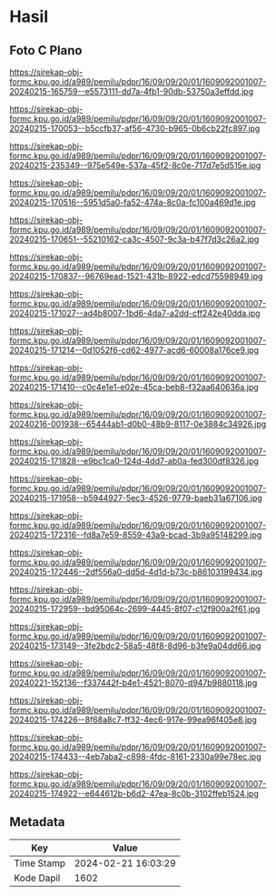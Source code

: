 # Hasil

## Foto C Plano

https://sirekap-obj-formc.kpu.go.id/a989/pemilu/pdpr/16/09/09/20/01/1609092001007-20240215-165759--e5573111-dd7a-4fb1-90db-53750a3effdd.jpg

https://sirekap-obj-formc.kpu.go.id/a989/pemilu/pdpr/16/09/09/20/01/1609092001007-20240215-170053--b5ccfb37-af56-4730-b965-0b6cb22fc897.jpg

https://sirekap-obj-formc.kpu.go.id/a989/pemilu/pdpr/16/09/09/20/01/1609092001007-20240215-235349--975e549e-537a-45f2-8c0e-717d7e5d515e.jpg

https://sirekap-obj-formc.kpu.go.id/a989/pemilu/pdpr/16/09/09/20/01/1609092001007-20240215-170516--5951d5a0-fa52-474a-8c0a-fc100a469d1e.jpg

https://sirekap-obj-formc.kpu.go.id/a989/pemilu/pdpr/16/09/09/20/01/1609092001007-20240215-170651--55210162-ca3c-4507-9c3a-b47f7d3c26a2.jpg

https://sirekap-obj-formc.kpu.go.id/a989/pemilu/pdpr/16/09/09/20/01/1609092001007-20240215-170837--96769ead-1521-431b-8922-edcd75598949.jpg

https://sirekap-obj-formc.kpu.go.id/a989/pemilu/pdpr/16/09/09/20/01/1609092001007-20240215-171027--ad4b8007-1bd6-4da7-a2dd-cff242e40dda.jpg

https://sirekap-obj-formc.kpu.go.id/a989/pemilu/pdpr/16/09/09/20/01/1609092001007-20240215-171214--0d1052f6-cd62-4977-acd6-60008a176ce9.jpg

https://sirekap-obj-formc.kpu.go.id/a989/pemilu/pdpr/16/09/09/20/01/1609092001007-20240215-171410--c0c4e1e1-e02e-45ca-beb8-f32aa640636a.jpg

https://sirekap-obj-formc.kpu.go.id/a989/pemilu/pdpr/16/09/09/20/01/1609092001007-20240216-001938--65444ab1-d0b0-48b9-8117-0e3884c34926.jpg

https://sirekap-obj-formc.kpu.go.id/a989/pemilu/pdpr/16/09/09/20/01/1609092001007-20240215-171828--e9bc1ca0-124d-4dd7-ab0a-fed300df8326.jpg

https://sirekap-obj-formc.kpu.go.id/a989/pemilu/pdpr/16/09/09/20/01/1609092001007-20240215-171958--b5944927-5ec3-4526-9779-baeb31a67106.jpg

https://sirekap-obj-formc.kpu.go.id/a989/pemilu/pdpr/16/09/09/20/01/1609092001007-20240215-172316--fd8a7e59-8559-43a9-bcad-3b9a95148299.jpg

https://sirekap-obj-formc.kpu.go.id/a989/pemilu/pdpr/16/09/09/20/01/1609092001007-20240215-172446--2df556a0-dd5d-4d1d-b73c-b86103199434.jpg

https://sirekap-obj-formc.kpu.go.id/a989/pemilu/pdpr/16/09/09/20/01/1609092001007-20240215-172959--bd95064c-2699-4445-8f07-c12f900a2f61.jpg

https://sirekap-obj-formc.kpu.go.id/a989/pemilu/pdpr/16/09/09/20/01/1609092001007-20240215-173149--3fe2bdc2-58a5-48f8-8d96-b3fe9a04dd66.jpg

https://sirekap-obj-formc.kpu.go.id/a989/pemilu/pdpr/16/09/09/20/01/1609092001007-20240221-152136--f337442f-b4e1-4521-8070-d947b9880118.jpg

https://sirekap-obj-formc.kpu.go.id/a989/pemilu/pdpr/16/09/09/20/01/1609092001007-20240215-174226--8f68a8c7-ff32-4ec6-917e-99ea96f405e8.jpg

https://sirekap-obj-formc.kpu.go.id/a989/pemilu/pdpr/16/09/09/20/01/1609092001007-20240215-174433--4eb7aba2-c898-4fdc-8161-2330a99e78ec.jpg

https://sirekap-obj-formc.kpu.go.id/a989/pemilu/pdpr/16/09/09/20/01/1609092001007-20240215-174922--e644612b-b6d2-47ea-8c0b-3102ffeb1524.jpg


## Metadata

| Key        | Value               |
| ---------- | ------------------- |
| Time Stamp | 2024-02-21 16:03:29 |
| Kode Dapil | 1602                |



